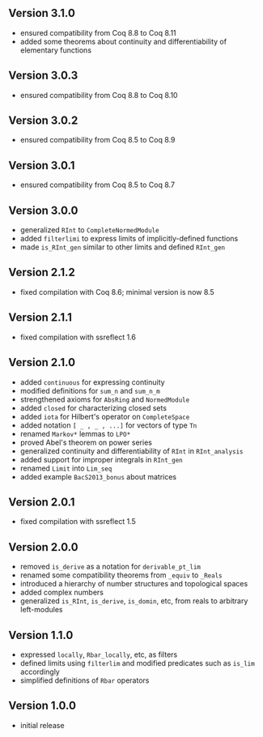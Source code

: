Version 3.1.0
-------------

* ensured compatibility from Coq 8.8 to Coq 8.11
* added some theorems about continuity and differentiability of elementary functions

Version 3.0.3
-------------

* ensured compatibility from Coq 8.8 to Coq 8.10

Version 3.0.2
-------------

* ensured compatibility from Coq 8.5 to Coq 8.9

Version 3.0.1
-------------

* ensured compatibility from Coq 8.5 to Coq 8.7

Version 3.0.0
-------------

* generalized `RInt` to `CompleteNormedModule`
* added `filterlimi` to express limits of implicitly-defined functions
* made `is_RInt_gen` similar to other limits and defined `RInt_gen`

Version 2.1.2
-------------

* fixed compilation with Coq 8.6; minimal version is now 8.5

Version 2.1.1
-------------

* fixed compilation with ssreflect 1.6

Version 2.1.0
-------------

* added `continuous` for expressing continuity
* modified definitions for `sum_n` and `sum_n_m`
* strengthened axioms for `AbsRing` and `NormedModule`
* added `closed` for characterizing closed sets
* added `iota` for Hilbert's operator on `CompleteSpace`
* added notation `[ _ , _ , ...]` for vectors of type `Tn`
* renamed `Markov*` lemmas to `LPO*`
* proved Abel's theorem on power series
* generalized continuity and differentiability of `RInt` in `RInt_analysis`
* added support for improper integrals in `RInt_gen`
* renamed `Limit` into `Lim_seq`
* added example `BacS2013_bonus` about matrices

Version 2.0.1
-------------

* fixed compilation with ssreflect 1.5

Version 2.0.0
-------------

* removed `is_derive` as a notation for `derivable_pt_lim`
* renamed some compatibility theorems from `_equiv` to `_Reals`
* introduced a hierarchy of number structures and topological spaces
* added complex numbers
* generalized `is_RInt`, `is_derive`, `is_domin`, etc, from reals to
  arbitrary left-modules

Version 1.1.0
-------------

* expressed `locally`, `Rbar_locally`, etc, as filters
* defined limits using `filterlim` and modified predicates such as `is_lim`
  accordingly
* simplified definitions of `Rbar` operators

Version 1.0.0
-------------

* initial release
